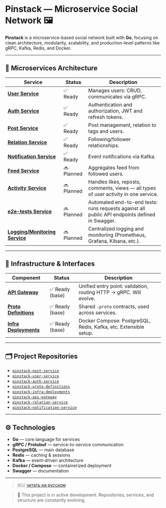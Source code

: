 # Pinstack — Microservice Social Network 🖼️

**Pinstack** is a microservice-based social network built with **Go**, focusing on clean architecture, modularity, scalability, and production-level patterns like gRPC, Kafka, Redis, and Docker.

---

## 🧩 Microservices Architecture

| Service                                   | Status      | Description                                                                                       |
|--------------------------------------------|-------------|---------------------------------------------------------------------------------------------------|
| [**User Service**](https://github.com/Soloda1/pinstack-user-service)            | ✅ Ready    | Manages users: CRUD, communicates via gRPC.                                                       |
| [**Auth Service**](https://github.com/Soloda1/pinstack-auth-service)            | ✅ Ready    | Authentication and authorization, JWT and refresh tokens.                                         |
| [**Post Service**](https://github.com/Soloda1/pinstack-post-service)            | ✅ Ready    | Post management, relation to tags and users.                                                      |
| [**Relation Service**](https://github.com/Soloda1/pinstack-relation-service)    | ✅ Ready    | Following/follower relationships.                                                                 |
| [**Notification Service**](https://github.com/Soloda1/pinstack-notification-service) | ✅ Ready    | Event notifications via Kafka.                                                            |
| [**Feed Service**](#)                      | 🔜 Planned  | Aggregates feed from followed users.                                                              |
| [**Activity Service**](#)                  | 🔜 Planned  | Handles likes, reposts, comments, views — all types of user activity in one service.              |
| [**e2e-tests Service**](#)                 | 🔜 Planned  | Automated end-to-end tests: runs requests against all public API endpoints defined in Swagger.     |
| [**Logging/Monitoring Service**](#)        | 🔜 Planned  | Centralized logging and monitoring (Prometheus, Grafana, Kibana, etc.).                           |

---

## 🔌 Infrastructure & Interfaces

| Component                 | Status      | Description                                                                                       |
|---------------------------|-------------|---------------------------------------------------------------------------------------------------|
| [**API Gateway**](https://github.com/Soloda1/pinstack-api-gateway)           | ✅ Ready (base) | Unified entry point: validation, routing HTTP → gRPC. Will evolve.                           |
| [**Proto Definitions**](https://github.com/Soloda1/pinstack-proto-definitions)     | ✅ Ready (base) | Shared `.proto` contracts, used across services.                                               |
| [**Infra Deployments**](https://github.com/Soloda1/pinstack-infra-deployments)     | ✅ Ready (base) | Docker Compose: PostgreSQL, Redis, Kafka, etc. Extensible setup.                               |

---

## 🗂 Project Repositories

- [`pinstack-post-service`](https://github.com/Soloda1/pinstack-post-service)
- [`pinstack-user-service`](https://github.com/Soloda1/pinstack-user-service)
- [`pinstack-auth-service`](https://github.com/Soloda1/pinstack-auth-service)
- [`pinstack-proto-definitions`](https://github.com/Soloda1/pinstack-proto-definitions)
- [`pinstack-infra-deployments`](https://github.com/Soloda1/pinstack-infra-deployments)
- [`pinstack-api-gateway`](https://github.com/Soloda1/pinstack-api-gateway)
- [`pinstack-relation-service`](https://github.com/Soloda1/pinstack-relation-service)
- [`pinstack-notification-service`](https://github.com/Soloda1/pinstack-notification-service)

---

## ⚙️ Technologies

- **Go** — core language for services
- **gRPC / Protobuf** — service-to-service communication
- **PostgreSQL** — main database
- **Redis** — caching & sessions
- **Kafka** — event-driven architecture
- **Docker / Compose** — containerized deployment
- **Swagger** — documentation

---

> 🇷🇺 [читать на русском](README.ru.md)

> 🚧 This project is in active development. Repositories, services, and structure are constantly evolving.
